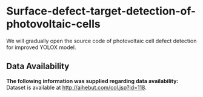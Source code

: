 # Surface-defect-target-detection-of-photovoltaic-cells
We will gradually open the source code of photovoltaic cell defect detection for improved YOLOX model.
## Data Availability
**The following information was supplied regarding data availability:**
Dataset is available at http://aihebut.com/col.jsp?id=118. 
